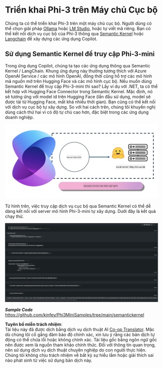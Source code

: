 <!--
CO_OP_TRANSLATOR_METADATA:
{
  "original_hash": "bcf5dd7031db0031abdb9dd0c05ba118",
  "translation_date": "2025-05-09T12:06:39+00:00",
  "source_file": "md/01.Introduction/03/Local_Server_Inference.md",
  "language_code": "vi"
}
-->
# **Triển khai Phi-3 trên Máy chủ Cục bộ**

Chúng ta có thể triển khai Phi-3 trên một máy chủ cục bộ. Người dùng có thể chọn giải pháp [Ollama](https://ollama.com) hoặc [LM Studio](https://llamaedge.com), hoặc tự viết mã riêng. Bạn có thể kết nối dịch vụ cục bộ của Phi-3 thông qua [Semantic Kernel](https://github.com/microsoft/semantic-kernel?WT.mc_id=aiml-138114-kinfeylo) hoặc [Langchain](https://www.langchain.com/) để xây dựng các ứng dụng Copilot.

## **Sử dụng Semantic Kernel để truy cập Phi-3-mini**

Trong ứng dụng Copilot, chúng ta tạo các ứng dụng thông qua Semantic Kernel / LangChain. Khung ứng dụng này thường tương thích với Azure OpenAI Service / các mô hình OpenAI, đồng thời cũng hỗ trợ các mô hình mã nguồn mở trên Hugging Face và các mô hình cục bộ. Nếu muốn dùng Semantic Kernel để truy cập Phi-3-mini thì sao? Lấy ví dụ với .NET, ta có thể kết hợp với Hugging Face Connector trong Semantic Kernel. Mặc định, nó sẽ tương ứng với model id trên Hugging Face (lần đầu sử dụng, model sẽ được tải từ Hugging Face, mất khá nhiều thời gian). Bạn cũng có thể kết nối với dịch vụ cục bộ tự xây dựng. So với hai cách trên, chúng tôi khuyến nghị dùng cách thứ hai vì có độ tự chủ cao hơn, đặc biệt trong các ứng dụng doanh nghiệp.

![sk](../../../../../translated_images/sk.c244b32f4811c6f0938b9e95b0b2f4b28105bff6495bdc3b24cd42b3e3e89bb9.vi.png)

Từ hình trên, việc truy cập dịch vụ cục bộ qua Semantic Kernel có thể dễ dàng kết nối với server mô hình Phi-3-mini tự xây dựng. Dưới đây là kết quả chạy thử.

![skrun](../../../../../translated_images/skrun.fb7a635a22ae8b7919d6e15c0eb27262526ed69728c5a1d2773a97d4562657c7.vi.png)

***Sample Code*** https://github.com/kinfey/Phi3MiniSamples/tree/main/semantickernel

**Tuyên bố miễn trách nhiệm**:  
Tài liệu này đã được dịch bằng dịch vụ dịch thuật AI [Co-op Translator](https://github.com/Azure/co-op-translator). Mặc dù chúng tôi cố gắng đảm bảo độ chính xác, xin lưu ý rằng các bản dịch tự động có thể chứa lỗi hoặc không chính xác. Tài liệu gốc bằng ngôn ngữ gốc nên được xem là nguồn tham khảo chính thức. Đối với thông tin quan trọng, nên sử dụng dịch vụ dịch thuật chuyên nghiệp do con người thực hiện. Chúng tôi không chịu trách nhiệm về bất kỳ sự hiểu lầm hoặc giải thích sai nào phát sinh từ việc sử dụng bản dịch này.